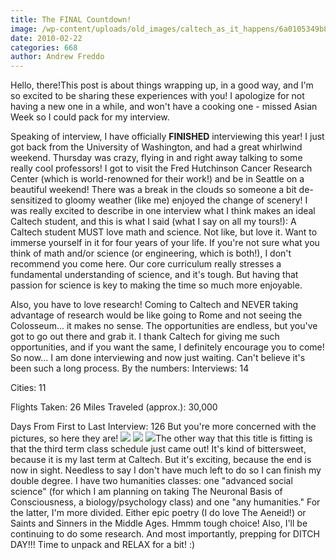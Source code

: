 ```yaml
---
title: The FINAL Countdown!
image: /wp-content/uploads/old_images/caltech_as_it_happens/6a0105349b8251970b01310f28c3ca970c.jpg
date: 2010-02-22
categories: 668
author: Andrew Freddo
---
```


Hello, there!This post is about things wrapping up, in a good way, and I'm so excited to be sharing these experiences with you! I apologize for not having a new one in a while, and won't have a cooking one - missed Asian Week so I could pack for my interview.

Speaking of interview, I have officially **FINISHED** interviewing this year! I just got back from the University of Washington, and had a great whirlwind weekend. Thursday was crazy, flying in and right away talking to some really cool professors! I got to visit the Fred Hutchinson Cancer Research Center (which is world-renowned for their work!) and be in Seattle on a beautiful weekend! There was a break in the clouds so someone a bit de-sensitized to gloomy weather (like me) enjoyed the change of scenery! I was really excited to describe in one interview what I think makes an ideal Caltech student, and this is what I said (what I say on all my tours!):
A Caltech student MUST love math and science. Not like, but love it. Want to immerse yourself in it for four years of your life. If you're not sure what you think of math and/or science (or engineering, which is both!), I don't recommend you come here. Our core curriculum really stresses a fundamental understanding of science, and it's tough. But having that passion for science is key to making the time so much more enjoyable.

Also, you have to love research! Coming to Caltech and NEVER taking advantage of research would be like going to Rome and not seeing the Colosseum... it makes no sense. The opportunities are endless, but you've got to go out there and grab it. I thank Caltech for giving me such opportunities, and if you want the same, I definitely encourage you to come!
So now... I am done interviewing and now just waiting. Can't believe it's been such a long process. By the numbers:
Interviews: 14

Cities: 11

Flights Taken: 26
Miles Traveled (approx.): 30,000

Days From First to Last Interview: 126
But you're more concerned with the pictures, so here they are!
![](/old_images/caltech_as_it_happens/6a0105349b8251970b01310f28c4a1970c.jpg)
![](/old_images/caltech_as_it_happens/6a0105349b8251970b0120a8c1def2970b.jpg)
![](/old_images/caltech_as_it_happens/6a0105349b8251970b0120a8c1df79970b.jpg)The other way that this title is fitting is that the third term class schedule just came out! It's kind of bittersweet, because it is my last term at Caltech. But it's exciting, because the end is now in sight. Needless to say I don't have much left to do so I can finish my double degree. I have two humanities classes: one "advanced social science" (for which I am planning on taking The Neuronal Basis of Consciousness, a biology/psychology class) and one "any humanities." For the latter, I'm more divided. Either epic poetry (I do love The Aeneid!) or Saints and Sinners in the Middle Ages. Hmmm tough choice! Also, I'll be continuing to do some research. And most importantly, prepping for DITCH DAY!!!
Time to unpack and RELAX for a bit! :)
